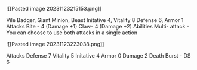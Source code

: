 
![[Pasted image 20231123215153.png]]



Vile Badger, Giant
Minion, Beast
Initative 4, Vitality 8
Defense 6, Armor 1
Attacks
Bite - 4 (Damage +1)
Claw- 4 (Damage +2)
Abilities
Multi- attack - You can choose to use both attacks in a single action

![[Pasted image 20231123223038.png]]

Attacks
Defense 7
Vitality 5
Initative 4
Armor 0
Damage 2
Death Burst - DS 6

